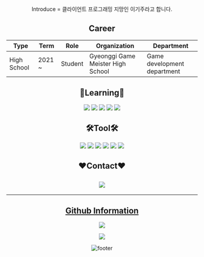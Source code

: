 <div align="center">
Introduce
=
클라이언트 프로그래밍 지망인 이기주라고 합니다. 
 

Career
---------------
| Type | Term | Role | Organization | Department |
|------|---|---|---|-
| High School | 2021 ~| Student | Gyeonggi Game Meister High School | Game development department|
 
  
  
📖Learning📖
-------------
 <img src="https://img.shields.io/badge/C++-00599C?style=for-the-badge&logo=c%2B%2B&logoColor=white">  
 <img src="https://img.shields.io/badge/C%23-239120?style=for-the-badge&logo=CSharp&logoColor=white"> 
  <img src="https://img.shields.io/badge/C-A8B9CC?style=for-the-badge&logo=C&logoColor=white">
 <img src="https://img.shields.io/badge/Git-F05032?style=for-the-badge&logo=Git&logoColor=white"> 
 <img src="https://img.shields.io/badge/mysql-4479A1?style=for-the-badge&logo=mysql&logoColor=white">



🛠️Tool🛠
--------
 <img src="https://img.shields.io/badge/Unity-FFFFFF?style=for-the-badge&logo=Unity&logoColor=black">
 <img src="https://img.shields.io/badge/Visual%20Studio%20Code-007ACC?style=for-the-badge&logo=VisualStudioCode&logoColor=black">
 <img src="https://img.shields.io/badge/Visual%20Studio-5C2D91?style=for-the-badge&logo=VisualStudio&logoColor=white">  
 <img src="https://img.shields.io/badge/SourceTree-0052CC?style=for-the-badge&logo=SourceTree&logoColor=white">  
<img src="https://img.shields.io/badge/Desktop-5C2D91?style=flat&logo=GitHub&logoColor=white"/>
 <img src="https://img.shields.io/badge/Notion-000000?style=for-the-badge&logo=Notion&logoColor=white"/></a>

❤️Contact❤️
---------------
<a href="https://mail.google.com/mail/u/0/?tab=rm&ogbl#inbox?compose=GTvVlcSGMSzZnXzlJZMmsjkQhTPXlltXSVNMnbCHqfJKQljtMTMlHqlHNGvLvlKbJPPWkwnCXGklc" target="_blank"><img src="https://img.shields.io/badge/Gmail-EA4335?style=for-the-badge&logo=Gmail&logoColor=white">
---------------
------
Github Information
-----
![](https://github-readme-stats.vercel.app/api?username=ggm-gijoo&show_icons=true&theme=tokyonight)

[![](https://github-readme-streak-stats.herokuapp.com?user=ggm-gijoo&theme=dracula&date_format=M%20j%5B%2C%20Y%5D)](https://git.io/streak-stats)

![footer](https://capsule-render.vercel.app/api?type=waving&color=gradient&height=200&section=footer&text=Thanks%20For%20Visiting!!&fontSize=70&animation=fadeIn&fontAlignY=70&fontColor=FFFFFF)

